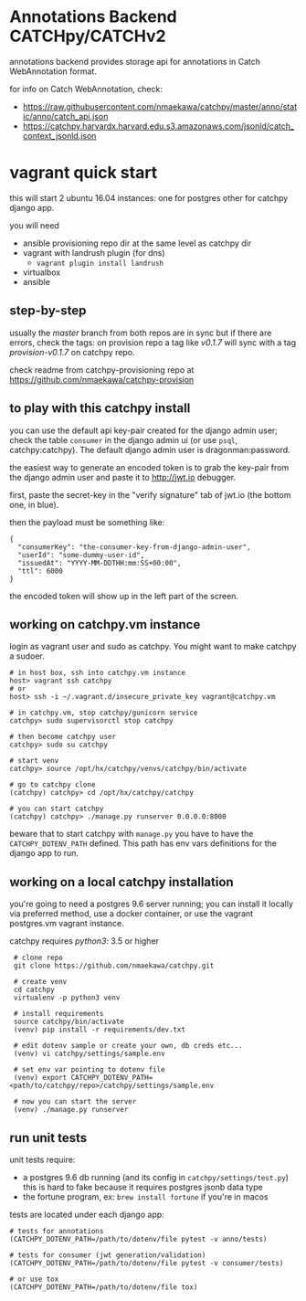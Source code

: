 Annotations Backend CATCHpy/CATCHv2
===================

annotations backend provides storage api for annotations in Catch WebAnnotation
format.

for info on Catch WebAnnotation, check:

- https://raw.githubusercontent.com/nmaekawa/catchpy/master/anno/static/anno/catch_api.json
- https://catchpy.harvardx.harvard.edu.s3.amazonaws.com/jsonld/catch_context_jsonld.json



vagrant quick start
===================

this will start 2 ubuntu 16.04 instances: one for postgres other for catchpy
django app.

you will need

- ansible provisioning repo dir at the same level as catchpy dir
- vagrant with landrush plugin (for dns)
    - `vagrant plugin install landrush`
- virtualbox
- ansible

step-by-step
------------

usually the _master_ branch from both repos are in sync but if there are
errors, check the tags: on provision repo a tag like _v0.1.7_ will sync with
a tag _provision-v0.1.7_ on catchpy repo.

check readme from catchpy-provisioning repo at
https://github.com/nmaekawa/catchpy-provision


to play with this catchpy install
---------------------------------

you can use the default api key-pair created for the django admin user; check
the table `consumer` in the django admin ui (or use `psql`, catchpy:catchpy).
The default django admin user is dragonman:password.

the easiest way to generate an encoded token is to grab the key-pair from the
django admin user and paste it to http://jwt.io debugger.

first, paste the secret-key in the "verify signature" tab of jwt.io (the bottom
one, in blue).

then the payload must be something like:

    {
      "consumerKey": "the-consumer-key-from-django-admin-user",
      "userId": "some-dummy-user-id",
      "issuedAt": "YYYY-MM-DDTHH:mm:SS+00:00",
      "ttl": 6000
    }

the encoded token will show up in the left part of the screen.


working on catchpy.vm instance
------------------------------

login as vagrant user and sudo as catchpy. You might want to make catchpy a
sudoer.

    # in host box, ssh into catchpy.vm instance
    host> vagrant ssh catchpy
    # or
    host> ssh -i ~/.vagrant.d/insecure_private_key vagrant@catchpy.vm
    
    # in catchpy.vm, stop catchpy/gunicorn service
    catchpy> sudo supervisorctl stop catchpy
    
    # then become catchpy user
    catchpy> sudo su catchpy
    
    # start venv
    catchpy> source /opt/hx/catchpy/venvs/catchpy/bin/activate
    
    # go to catchpy clone
    (catchpy) catchpy> cd /opt/hx/catchpy/catchpy
    
    # you can start catchpy
    (catchpy) catchpy> ./manage.py runserver 0.0.0.0:8000

beware that to start catchpy with `manage.py` you have to have the
`CATCHPY_DOTENV_PATH` defined. This path has env vars definitions for the
django app to run.


working on a local catchpy installation
---------------------------------------

you're going to need a postgres 9.6 server running; you can install it locally
via preferred method, use a docker container, or use the vagrant postgres.vm
vagrant instance.

catchpy requires _python3_: 3.5 or higher

     # clone repo
     git clone https://github.com/nmaekawa/catchpy.git
     
     # create venv
     cd catchpy
     virtualenv -p python3 venv
     
     # install requirements
     source catchpy/bin/activate
     (venv) pip install -r requirements/dev.txt
     
     # edit dotenv sample or create your own, db creds etc...
     (venv) vi catchpy/settings/sample.env
     
     # set env var pointing to dotenv file
     (venv) export CATCHPY_DOTENV_PATH=<path/to/catchpy/repo>/catchpy/settings/sample.env
     
     # now you can start the server
     (venv) ./manage.py runserver


run unit tests
--------------

unit tests require:

- a postgres 9.6 db running (and its config in `catchpy/settings/test.py`)
  this is hard to fake because it requires postgres jsonb data type
- the fortune program, ex: `brew install fortune` if you're in macos

tests are located under each django app:

    # tests for annotations
    (CATCHPY_DOTENV_PATH=/path/to/dotenv/file pytest -v anno/tests)
    
    # tests for consumer (jwt generation/validation)
    (CATCHPY_DOTENV_PATH=/path/to/dotenv/file pytest -v consumer/tests)
    
    # or use tox
    (CATCHPY_DOTENV_PATH=/path/to/dotenv/file tox)


